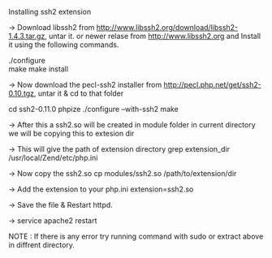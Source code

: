 Installing ssh2 extension

-> Download libssh2 from http://www.libssh2.org/download/libssh2-1.4.3.tar.gz, untar it. or newer relase from http://www.libssh2.org and Install it using the following commands. 

./configure <br/>
make
make install


-> Now download the pecl-ssh2 installer from http://pecl.php.net/get/ssh2-0.10.tgz, untar it & cd to that folder 

cd ssh2-0.11.0
phpize 
./configure –with-ssh2 
make

-> After this a ssh2.so will be created in module folder in current directory we will be copying this to extesion dir

-> This will give the path of extension directory 
grep extension_dir /usr/local/Zend/etc/php.ini

-> Now copy the ssh2.so
cp modules/ssh2.so /path/to/extension/dir 

-> Add the extension to your php.ini
extension=ssh2.so

-> Save the file & Restart httpd.

-> service apache2 restart

NOTE : If there is any error try running command with sudo or extract above in diffrent directory.
